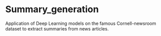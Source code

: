 # Summary_generation
Application of Deep Learning models on the famous Cornell-newsroom dataset to extract summaries from news articles.
